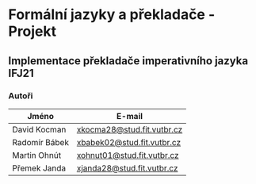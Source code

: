 # Formální jazyky a překladače - Projekt
## Implementace překladače imperativního jazyka IFJ21
### Autoři
Jméno | E-mail
------------ | -------------
David Kocman | xkocma28@stud.fit.vutbr.cz
Radomír Bábek | xbabek02@stud.fit.vutbr.cz
Martin Ohnút | xohnut01@stud.fit.vutbr.cz
Přemek Janda | xjanda28@stud.fit.vutbr.cz
